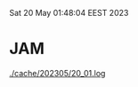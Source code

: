 Sat 20 May 01:48:04 EEST 2023
# JAM
<a href='./cache/202305/20_01.log'>./cache/202305/20_01.log</a>
